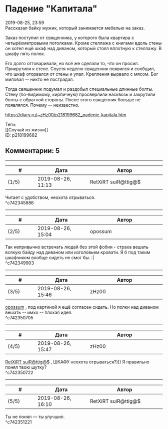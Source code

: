 Падение "Капитала"
==================

  
2019-08-25, 23:59  
 Рассказал байку мужик, который занимается мебелью на заказ.   
   
 Заказ поступил от священника, у которого была квартира с четырёхметровыми потолками. Кроме стеллажа с книгами вдоль стены он хотел ещё шкаф над диваном, который стоял вплотную к стеллажу. В шкафу пять полок.   
   
 Его долго отговаривали, но всё же сделали то, что он просил. Прикрутили к стене. Спустя неделю священник появился и сообщил, что шкаф оторвался от стены и упал. Крепления вырвало с мясом. Бог миловал -- никто не пострадал.   
   
 Тогда священник подумал и раздобыл специальные длинные болты. Стену (по-видимому, кирпичную) просверлили насквозь и закрутили болты с обратной стороны. После этого священник больше не появлялся. Почему -- неизвестно.   
  
<https://diary.ru/~zHz00/p218199682_padenie-kapitala.htm>  
  
Теги:  
[[Случай из жизни]]  
ID: p218199682  


Комментарии: 5
--------------

  


---



|         #         |              Дата              |                     Автор                     |           ID           |
| --- | --- | --- | --- |
| (1/5) | 2019-08-26, 11:13 | RetXiRT suiR@ttig@$ | c742345886 |

  
  Читает с удобством, неохота отрываться.    
 ^c742345886

---



|         #         |              Дата              |                     Автор                     |           ID           |
| --- | --- | --- | --- |
| (2/5) | 2019-08-26, 15:04 | opossum | c742349903 |

  
 Так непривычно встречать людей без этой фобии - страха вешать всякую байду над диваном или изголовьем кровати. Я б под таким шкафчиком вообще сидеть не смог бы. :|   
 ^c742349903

---



|         #         |              Дата              |                     Автор                     |           ID           |
| --- | --- | --- | --- |
| (3/5) | 2019-08-26, 15:46 | zHz00 | c742350705 |

  
  [opossum](http://pssm.diary.ru "змей о двух головах")  , под картиной я ещё согласен сидеть. Но полки над диваном вешать -- имхо -- плохая идея.   
 ^c742350705

---



|         #         |              Дата              |                     Автор                     |           ID           |
| --- | --- | --- | --- |
| (4/5) | 2019-08-26, 15:47 | zHz00 | c742350722 |

  
  [RetXiRT suiR@ttig@$](http://Hellspawn.diary.ru "Fission Chips")  , ШКАФУ неохота отрываться?))) Я правильно понял твою шутку?   
 ^c742350722

---



|         #         |              Дата              |                     Автор                     |           ID           |
| --- | --- | --- | --- |
| (5/5) | 2019-08-26, 16:10 | RetXiRT suiR@ttig@$ | c742351221 |

  
  Ты не понял — ты улучшил.    
 ^c742351221